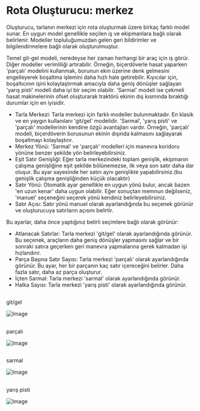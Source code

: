 # Rota Oluşturucu: merkez


Oluşturucu, tarlanın merkezi için rota oluşturmak üzere birkaç farklı model sunar. En uygun model genellikle seçilen iş ve ekipmanlara bağlı olarak belirlenir. 
Modeller topluluğumuzdan gelen geri bildirimler ve bilgilendirmelere bağlı olarak oluşturulmuştur.

Temel git-gel modeli, neredeyse her zaman herhangi bir araç için iş görür. Diğer modeller verimliliği artırabilir. 
Örneğin, biçerdöverle hasat yaparken 'parçalı' modelini kullanmak, borunun ekin üzerine denk gelmesini engelleyerek boşaltma işlemini daha hızlı hale getirebilir.
Kıyıcılar için, boşaltıcının işini kolaylaştırmak amacıyla daha geniş dönüşler sağlayan 'yarış pisti' modeli daha iyi bir seçim olabilir.
'Sarmal' modeli ise çekmeli hasat makinelerinin ofset oluşturarak traktörü ekinin dış kısmında bıraktığı durumlar için en iyisidir.



- Tarla Merkezi: Tarla merkezi için farklı modeller bulunmaktadır. En klasik ve en yaygın kullanılanı 'git/gel' modelidir. 
'Sarmal', 'yarış pisti' ve 'parçalı' modellerinin kendine özgü avantajları vardır. Örneğin, 'parçalı' modeli, biçerdöverin borusunun ekinin dışında kalmasını sağlayarak boşaltmayı kolaylaştırır.
- Merkez Yönü: 'Sarmal' ve 'parçalı' modelleri için manevra koridoru yönüne benzer şekilde yön belirleyebilirsiniz.
- Eşit Satır Genişliği: Eğer tarla merkezindeki toplam genişlik, ekipmanın çalışma genişliğine eşit şekilde bölünemezse, ilk veya son satır daha dar oluşur. Bu ayar sayesinde her satırı aynı genişlikte yapabilirsiniz.(bu genişlik çalışma genişliğinden küçük olacaktır)
- Satır Yönü: Otomatik ayar genellikle en uygun yönü bulur, ancak bazen 'en uzun kenar' daha uygun olabilir. Eğer sonuçtan memnun değilseniz, 'manuel' seçeneğini seçerek yönü kendiniz belirleyebilirsiniz.
- Satır Açısı: Satır yönü manuel olarak ayarlandığında bu seçenek görünür ve oluşturucuya satırların açısını belirtir.

Bu ayarlar, daha önce yaptığınız belirli seçimlere bağlı olarak görünür:
- Atlanacak Satırlar: Tarla merkezi 'git/gel' olarak ayarlandığında görünür. Bu seçenek, araçların daha geniş dönüşler yapmasını sağlar ve bir sonraki satıra geçerken geri manevra yapmalarına gerek kalmadan işi hızlandırır.
- Parça Başına Satır Sayısı: Tarla merkezi 'parçalı' olarak ayarlandığında görünür. Bu ayar, her bir parçanın kaç satır içereceğini belirler. Daha fazla satır, daha az parça oluşturur.
- İçten Sarmal: Tarla merkezi 'sarmal' olarak ayarlandığında görünür.
- Halka Sayısı: Tarla merkezi 'yarış pisti' olarak ayarlandığında görünür.


## 
git/gel


![Image](images/updown_0_0_1024_591.png)

## 
parçalı


![Image](images/lands_0_0_1024_599.png)

## 
sarmal


![Image](images/spiral_0_0_1024_590.png)

## 
yarış pisti


![Image](images/racetrack_0_0_1024_589.png)

